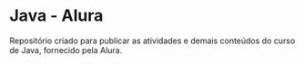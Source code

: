 # Java - Alura
 Repositório criado para publicar as atividades e demais conteúdos do curso de Java, fornecido pela Alura.
